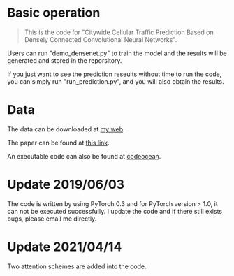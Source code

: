 # Basic operation
> This is the code for "Citywide Cellular Traffic Prediction Based on Densely Connected Convolutional Neural Networks".

Users can run "demo_densenet.py" to train the model and the results will be generated and stored in the reporsitory.

If you just want to see the prediction reseults without time to run the code, you can simply run "run_prediction.py", and you will also obtain the results.

# Data
The data can be downloaded at [my web](https://chuanting.github.io/data/data.zip).

The paper can be found at [this link](https://chuanting.github.io/pdf/ieee_cl_2018.pdf).

An executable code can also be found at [codeocean](https://codeocean.com/capsule/3301293/tree/v1).

# Update 2019/06/03
The code is written by using PyTorch 0.3 and for PyTorch version > 1.0, it can not be executed successfully. I update the code and if there still exists bugs, please email me directly.


# Update 2021/04/14
Two attention schemes are added into the code.